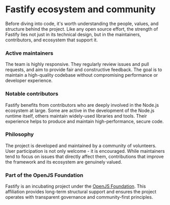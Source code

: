 # Fastify ecosystem and community

Before diving into code, it's worth understanding the people, values, 
and structure behind the project. 
Like any open source effort, the strength of Fastify lies not just in its 
technical design, but in the maintainers, contributors, and ecosystem that 
support it. 

### Active maintainers
The team is highly responsive. They regularly review issues and pull requests, 
and aim to provide fair and constructive feedback. The goal is to maintain a 
high-quality codebase without compromising performance or developer
experience.

### Notable contributors
Fastify benefits from contributors who are deeply involved in the Node.js 
ecosystem at large. Some are active in the development of the Node.js runtime 
itself, others maintain widely-used libraries and tools. 
Their experience helps to produce and maintain high-performance, secure code.

### Philosophy
The project is developed and maintained by a community of volunteers. 
User participation is not only welcome - it is encouraged. While maintainers 
tend to focus on issues that directly affect them, contributions that improve 
the framework and its ecosystem are genuinely valued.

### Part of the OpenJS Foundation
Fastify is an incubating project under the [OpenJS Foundation](https://openjsf.org/). 
This affiliation provides long-term structural support and ensures the 
project operates with transparent governance and community-first principles.
